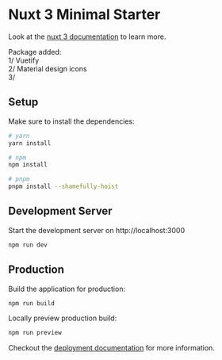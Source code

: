 # Nuxt 3 Minimal Starter

Look at the [nuxt 3 documentation](https://v3.nuxtjs.org) to learn more.

Package added:  
1/ Vuetify  
2/ Material design icons  
3/   

## Setup

Make sure to install the dependencies:

```bash
# yarn
yarn install

# npm
npm install

# pnpm
pnpm install --shamefully-hoist
```

## Development Server

Start the development server on http://localhost:3000

```bash
npm run dev
```

## Production

Build the application for production:

```bash
npm run build
```

Locally preview production build:

```bash
npm run preview
```

Checkout the [deployment documentation](https://v3.nuxtjs.org/guide/deploy/presets) for more information.
